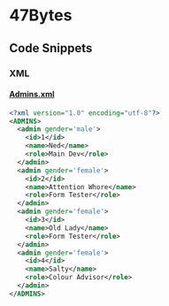 # 47Bytes

## Code Snippets

### XML

#### [Admins.xml](https://github.com/NedNotta/47Bytes/blob/master/Admins/Admins.xml)
```xml
<?xml version="1.0" encoding="utf-8"?>
<ADMINS>
  <admin gender='male'>
    <id>1</id>
    <name>Ned</name>
    <role>Main Dev</role>
  </admin>
  <admin gender='female'>
    <id>2</id>
    <name>Attention Whore</name>
    <role>Form Tester</role>
  </admin>
  <admin gender='female'>
    <id>3</id>
    <name>Old Lady</name>
    <role>Form Tester</role>
  </admin>
  <admin gender='female'>
    <id>4</id>
    <name>Salty</name>
    <role>Colour Advisor</role>
  </admin>
</ADMINS>
```
